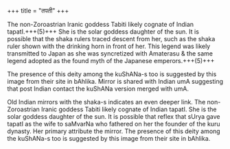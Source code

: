 +++
title = "तपती"
+++

The non-Zoroastrian Iranic goddess Tabiti likely cognate of Indian tapatI.+++(5)+++ She is the solar goddess daughter of the sun. It is possible that the shaka rulers traced descent from her, such as the shaka ruler shown with the drinking horn in front of her. This legend was likely transmitted to Japan as she was syncretized with Amaterasu & the same legend adopted as the found myth of the Japanese emperors.+++(5)+++

The presence of this deity among the kuShANa-s too is suggested by this image from their site in bAhlika. Mirror is shared with Indian umA suggesting that post Indian contact the kuShANa version merged with umA. 

Old Indian mirrors with the shaka-s indicates an even deeper link. The non-Zoroastrian Iranic goddess Tabiti likely cognate of Indian tapatI. She is the solar goddess daughter of the sun. It is possible that reflex that sUrya gave tapatI as the wife to saMvarNa who fathered on her the founder of the kuru dynasty. Her primary attribute the mirror. The presence of this deity among the kuShANa-s too is suggested by this image from their site in bAhlika.